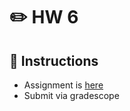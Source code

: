 # ✏️ HW 6

## 📜 Instructions
- Assignment is [here](https://github.com/USAFA-ECE/ece383/blob/main/book/Assignments/files/Homework_6.pdf)
- Submit via gradescope
